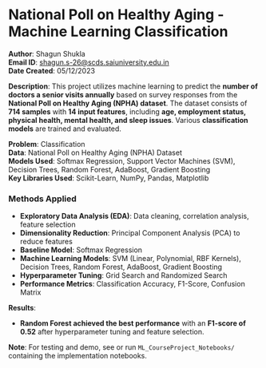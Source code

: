 # National Poll on Healthy Aging - Machine Learning Classification  

**Author**: Shagun Shukla  
**Email ID**: shagun.s-26@scds.saiuniversity.edu.in  
**Date Created**: 05/12/2023  

**Description**: This project utilizes machine learning to predict the **number of doctors a senior visits annually** based on survey responses from the **National Poll on Healthy Aging (NPHA) dataset**. The dataset consists of **714 samples** with **14 input features**, including **age, employment status, physical health, mental health, and sleep issues**. Various **classification models** are trained and evaluated.  

**Problem**: Classification  
**Data**: National Poll on Healthy Aging (NPHA) Dataset  
**Models Used**: Softmax Regression, Support Vector Machines (SVM), Decision Trees, Random Forest, AdaBoost, Gradient Boosting  
**Key Libraries Used**: Scikit-Learn, NumPy, Pandas, Matplotlib  

### **Methods Applied**  
- **Exploratory Data Analysis (EDA)**: Data cleaning, correlation analysis, feature selection  
- **Dimensionality Reduction**: Principal Component Analysis (PCA) to reduce features  
- **Baseline Model**: Softmax Regression  
- **Machine Learning Models**: SVM (Linear, Polynomial, RBF Kernels), Decision Trees, Random Forest, AdaBoost, Gradient Boosting  
- **Hyperparameter Tuning**: Grid Search and Randomized Search  
- **Performance Metrics**: Classification Accuracy, F1-Score, Confusion Matrix  

**Results**:  
- **Random Forest achieved the best performance** with an **F1-score of 0.52** after hyperparameter tuning and feature selection.  

**Note**: For testing and demo, see or run `ML_CourseProject_Notebooks/` containing the implementation notebooks.  
